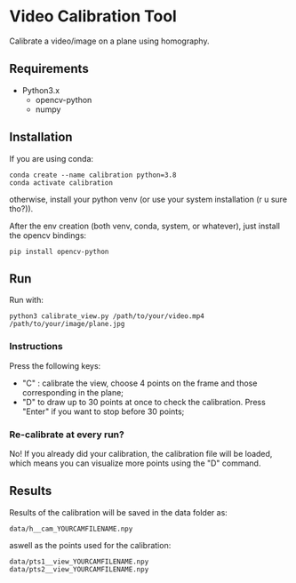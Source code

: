 # Video Calibration Tool
Calibrate a video/image on a plane using homography.

## Requirements
- Python3.x
  - opencv-python
  - numpy

## Installation

If you are using conda:

```
conda create --name calibration python=3.8
conda activate calibration
```

otherwise, install your python venv (or use your system installation (r u sure tho?)).

After the env creation (both venv, conda, system, or whatever), just install the opencv bindings:

```
pip install opencv-python
```

## Run

Run with:

```
python3 calibrate_view.py /path/to/your/video.mp4 /path/to/your/image/plane.jpg
```

### Instructions
Press the following keys:
- "C" : calibrate the view, choose 4 points on the frame and those corresponding in the plane;
- "D" to draw up to 30 points at once to check the calibration. Press "Enter" if you want to stop before 30 points;

### Re-calibrate at every run?
No! If you already did your calibration, the calibration file will be loaded, which means you can visualize more points using the "D" command.

## Results
Results of the calibration will be saved in the data folder as:

```
data/h__cam_YOURCAMFILENAME.npy
```

aswell as the points used for the calibration:

```
data/pts1__view_YOURCAMFILENAME.npy
data/pts2__view_YOURCAMFILENAME.npy
```

